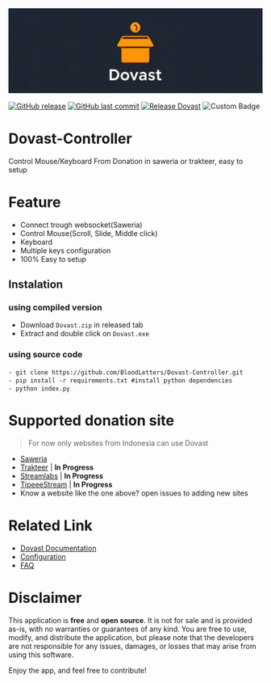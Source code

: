 <img src="assets/banner.jpg" alt="Banner" style="width:800px;">

[![GitHub release](https://img.shields.io/github/v/release/BloodLetters/Dovast-Controller.svg)](https://github.com/BloodLetters/Dovast-Controller/releases)
[![GitHub last commit](https://img.shields.io/github/last-commit/BloodLetters/Dovast-Controller.svg)](https://github.com/BloodLetters/Dovast-Controller/commits/main)
[![Release Dovast](https://github.com/BloodLetters/Dovast-Controller/actions/workflows/main.yml/badge.svg)](https://github.com/BloodLetters/Dovast-Controller/actions/workflows/main.yml)
![Custom Badge](https://img.shields.io/badge/Status-Active-brightgreen)


# Dovast-Controller
Control Mouse/Keyboard From Donation in saweria or trakteer, easy to setup

# Feature
- Connect trough websocket(Saweria)
- Control Mouse(Scroll, Slide, Middle click)
- Keyboard
- Multiple keys configuration
- 100% Easy to setup

## Instalation

### using compiled version
- Download ``Dovast.zip`` in released tab <br>
- Extract and double click on ``Dovast.exe``

### using source code
```
- git clone https://github.com/BloodLetters/Dovast-Controller.git
- pip install -r requirements.txt #install python dependencies
- python index.py
```

# Supported donation site
> For now only websites from Indonesia can use Dovast
- [Saweria](https://saweria.co/)
- [Trakteer](https://trakteer.id/) | **In Progress**
- [Streamlabs](https://streamlabs.com) | **In Progress**
- [TipeeeStream](https://www.tipeeestream.com/) | **In Progress**
- Know a website like the one above? open issues to adding new sites

# Related Link
- [Dovast Documentation](https://github.com/BloodLetters/Dovast-Controller/wiki)
- [Configuration](https://github.com/BloodLetters/Dovast-Controller/wiki/Configuration)
- [FAQ](https://github.com/BloodLetters/Dovast-Controller/wiki/FAQ)

# Disclaimer
This application is **free** and **open source**. It is not for sale and is provided as-is,
with no warranties or guarantees of any kind. You are free to use, modify, and distribute the application, but please note that the developers are not responsible for any issues, damages, or losses that may arise from using this software.

Enjoy the app, and feel free to contribute!
